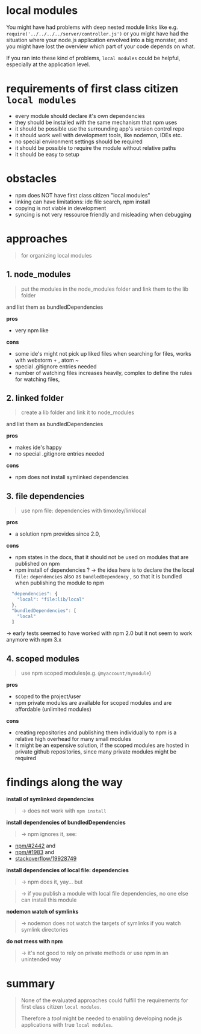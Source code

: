 # local modules

You might have had problems with deep nested module links like e.g. `require('../../../../server/controller.js')` 
or you might have had the situation where your node.js application envolved into a big monster, 
and you might have lost the overview which part of your code depends on what.

If you ran into these kind of problems, `local modules` could be helpful, especially at the application level.


# requirements of first class citizen `local modules`

- every module should declare it's own dependencies
- they should be installed with the same mechanism that npm uses
- it should be possible use the surrounding app's version control repo
- it should work well with development tools, like nodemon, IDEs etc.
- no special environment settings should be required
- it should be possible to require the module without relative paths
- it should be easy to setup


# obstacles
- npm does NOT have first class citizen "local modules"
- linking can have limitations: ide file search, npm install
- copying is not viable in development
- syncing is not very ressource friendly and misleading when debugging


# approaches

> for organizing local modules

## 1. node_modules
> put the modules in the node_modules folder and link them to the lib folder

and list them as bundledDependencies

**pros**
- very npm like

**cons**
- some ide's might not pick up liked files when searching for files, works with webstorm + , atom ~
- special .gitignore entries needed
- number of watching files increases heavily, complex to define the rules for watching files,


## 2. linked folder
> create a lib folder and link it to node_modules

and list them as bundledDependencies

**pros**
- makes ide's happy
- no special .gitignore entries needed

**cons**
- npm does not install symlinked dependencies


## 3. file dependencies
> use npm file: dependencies with timoxley/linklocal

**pros**
- a solution npm provides since 2.0,

**cons**
- npm states in the docs, that it should not be used on modules that are published on npm
- npm install of dependencies ?
-> the idea here is to declare the the local `file:` `dependencies` also as `bundledDependency` , so that it is bundled when publishing the module to npm

```js
  "dependencies": {
    "local": "file:lib/local"
  },
  "bundledDependencies": [
    "local"
  ]
```

-> early tests seemed to have worked with npm 2.0 but it not seem to work anymore with npm 3.x

## 4. scoped modules
> use npm scoped modules(e.g. `@myaccount/mymodule`)

**pros**
- scoped to the project/user
- npm private modules are available for scoped modules and are affordable (unlimited modules)

**cons**
- creating repositories and publishing them individually to npm is a relative high overhead for many small modules
- It might be an expensive solution, if the scoped modules are hosted in private github repositories, since many private modules might be required


# findings along the way
**install of symlinked dependencies**
> -> does not work with `npm install`

**install dependencies of bundledDependencies**
> -> npm ignores it, see:

  - [npm/#2442](https://github.com/npm/npm/issues/2442) and
  - [npm/#1983](https://github.com/npm/npm/issues/1983) and
  - [stackoverflow/19928749](http://stackoverflow.com/a/19928749)

**install dependencies of local file: dependencies**
> -> npm does it, yay... but

> -> if you publish a module with local file dependencies, no one else can install this module

**nodemon watch of symlinks**
> -> nodemon does not watch the targets of symlinks if you watch symlink directories

**do not mess with npm**
> -> it's not good to rely on private methods or use npm in an unintended way

# summary

> None of the evaluated approaches could fulfill the requirements for first class citizen `local modules`.
> 
> Therefore a *tool* might be needed to enabling developing node.js applications with true `local modules`.